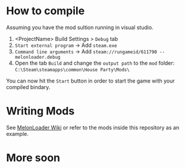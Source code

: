 # How to compile

Assuming you have the mod sultion running in visual studio.

1. \<ProjectName\> Build Settings > `Debug` tab
2. `Start external program` -> Add `steam.exe`
3. `Command line arguments` -> Add `steam://rungameid/611790 --melonloader.debug`
4. Open the tab `Build` and change the `output path` to the `mod` folder: `C:\Steam\steamapps\common\House Party\Mods\`

You can now hit the `Start` button in order to start the game with your compiled bindary.

# Writing Mods

See [MelonLoader Wiki](https://melonwiki.xyz/#/modders/quickstart) or refer to the mods inside this repository as an example.

# More soon